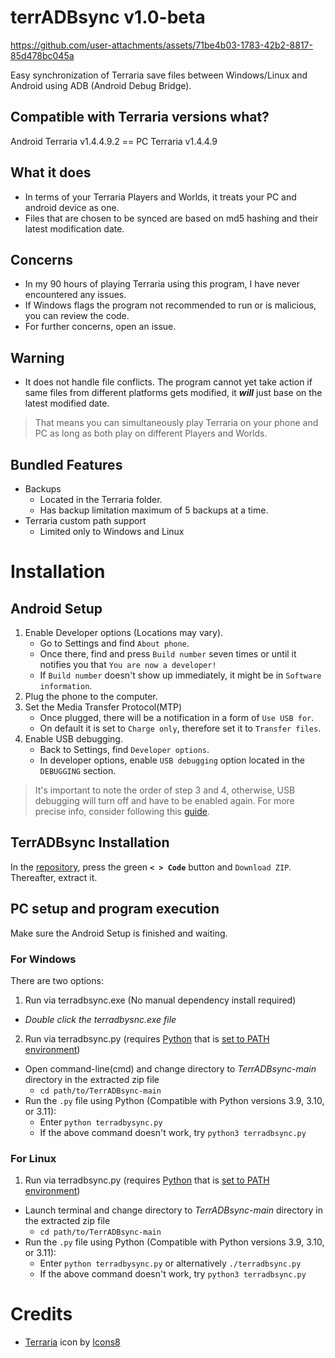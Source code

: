# terrADBsync v1.0-beta

https://github.com/user-attachments/assets/71be4b03-1783-42b2-8817-85d478bc045a

Easy synchronization of Terraria save files between Windows/Linux and Android using ADB (Android Debug Bridge).
## Compatible with Terraria versions what?
Android Terraria v1.4.4.9.2 == PC Terraria v1.4.4.9
## What it does
- In terms of your Terraria Players and Worlds, it treats your PC and android device as one.  
- Files that are chosen to be synced are based on md5 hashing and their latest modification date.
## Concerns
- In my 90 hours of playing Terraria using this program, I have never encountered any issues.
- If Windows flags the program not recommended to run or is malicious, you can review the code.
- For further concerns, open an issue.
## Warning 
- It does not handle file conflicts. The program cannot yet take action if same files from different platforms gets modified, it ***will*** just base on the latest modified date.
> That means you can simultaneously play Terraria on your phone and PC as long as both play on different Players and Worlds.
## Bundled Features
* Backups
   - Located in the Terraria folder.
   - Has backup limitation maximum of 5 backups at a time.
* Terraria custom path support
   - Limited only to Windows and Linux
# Installation
## Android Setup
1. Enable Developer options (Locations may vary).
   - Go to Settings and find `About phone`.
   - Once there, find and press `Build number` seven times or until it notifies you that `You are now a developer!`
   - If `Build number` doesn't show up immediately, it might be in `Software information`.      
2. Plug the phone to the computer.
3. Set the Media Transfer Protocol(MTP)
   - Once plugged, there will be a notification in a form of `Use USB for`.
   - On default it is set to `Charge only`, therefore set it to `Transfer files`.
4. Enable USB debugging.
   - Back to Settings, find `Developer options`.
   - In developer options, enable `USB debugging` option located in the `DEBUGGING` section.
> It's important to note the order of step 3 and 4, otherwise, USB debugging will turn off and have to be enabled again.
> For more precise info, consider following this [guide](https://www.howtogeek.com/129728/how-to-enable-developer-options-menu-and-enable-and-usb-debugging-on-android/).
## TerrADBsync Installation
In the [repository](https://github.com/Zyd8/terrADBsync/tree/main), press the green **`< > Code`** button and `Download ZIP`. Thereafter, extract it.
## PC setup and program execution
Make sure the Android Setup is finished and waiting.
### For Windows
There are two options:
 1. Run via terradbsync.exe (No manual dependency install required)

   - *Double click the terradbysnc.exe file*
       
 2. Run via terradbsync.py (requires [Python](https://www.python.org/downloads/windows/) that is [set to PATH environment](https://realpython.com/add-python-to-path/))
   - Open command-line(cmd) and change directory to *TerrADBsync-main* directory in the extracted zip file
      - `cd path/to/TerrADBsync-main`  
   - Run the `.py` file using Python (Compatible with Python versions 3.9, 3.10, or 3.11):
      - Enter `python terradbysync.py` 
      - If the above command doesn't work, try `python3 terradbsync.py`
### For Linux
 1. Run via terradbsync.py (requires [Python](https://www.python.org/downloads/linux/) that is [set to PATH environment](https://realpython.com/add-python-to-path/))
  - Launch terminal and change directory to *TerrADBsync-main* directory in the extracted zip file
      - `cd path/to/TerrADBsync-main`  
  - Run the `.py` file using Python (Compatible with Python versions 3.9, 3.10, or 3.11):
      - Enter `python terradbysync.py` or alternatively `./terradbsync.py`
      - If the above command doesn't work, try `python3 terradbsync.py`
 # Credits
 - [Terraria](https://icons8.com/icon/52483/terraria) icon by [Icons8](https://icons8.com/)

  
 
